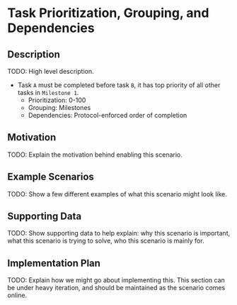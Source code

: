 # Task Prioritization, Grouping, and Dependencies  
## Description  
TODO: High level description.  
* Task `A` must be completed before task `B`, it has top priority of all other tasks in `Milestone 1`.  
  * Prioritization: 0-100  
  * Grouping: Milestones  
  * Dependencies: Protocol-enforced order of completion  

## Motivation  
TODO: Explain the motivation behind enabling this scenario.  

## Example Scenarios  
TODO: Show a few different examples of what this scenario might look like.  

## Supporting Data  
TODO: Show supporting data to help explain: why this scenario is important, what this scenario is trying to solve, who this scenario is mainly for.  

## Implementation Plan  
TODO: Explain how we might go about implementing this. This section can be under heavy iteration, and should be maintained as the scenario comes online.  
